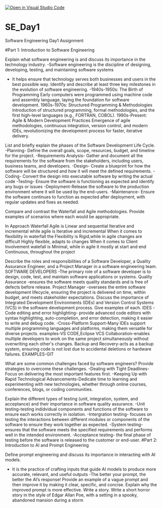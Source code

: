 [![Open in Visual Studio Code](https://classroom.github.com/assets/open-in-vscode-2e0aaae1b6195c2367325f4f02e2d04e9abb55f0b24a779b69b11b9e10269abc.svg)](https://classroom.github.com/online_ide?assignment_repo_id=18419535&assignment_repo_type=AssignmentRepo)
# SE_Day1
Software Engineering Day1 Assignment

#Part 1: Introduction to Software Engineering

Explain what software engineering is and discuss its importance in the technology industry.
-Software engineering is the discipline of designing, developing, testing, and maintaining software systems
- It helps ensure that technology serves both businesses and users in the best possible way.
Identify and describe at least three key milestones in the evolution of software engineering.
-1940s-1950s: The Birth of Programming
Early computers were programmed using machine code and assembly language, laying the foundation for software development.
1960s-1970s: Structured Programming & Methodologies
Introduction of structured programming, formal methodologies, and the first high-level languages (e.g., FORTRAN, COBOL).
1990s-Present: Agile & Modern Development Practices
Emergence of agile methodologies, continuous integration, version control, and modern IDEs, revolutionizing the development process for faster, iterative delivery.

List and briefly explain the phases of the Software Development Life Cycle.
-Planning- Define the overall goals, scope, resources, budget, and timeline for the project.
-Requirements Analysis- Gather and document all the requirements for the software from the stakeholders, including users, business teams, and developers.
-Design- Create a blueprint for how the software will be structured and how it will meet the defined requirements.
-Coding- Convert the design into executable software by writing the actual code
-Testing- Ensure the software is functioning as expected and identify any bugs or issues
-Deployment-Release the software to the production environment where it will be used by the end-users.
-Maintenance- Ensure the software continues to function as expected after deployment, with regular updates and fixes as needed.

Compare and contrast the Waterfall and Agile methodologies. Provide examples of scenarios where each would be appropriate.
	
In Approach	Waterfall	Agile is Linear and sequential	Iterative and incremental while agile is Iterative and incremental
When it comes to flexibility in waterfall the Flexibility is	Rigid,while in agile changes are difficult	Highly flexible, adapts to changes
When it comes to Client Involvement watefall is Minimal, while in agile it mostly at start and end	Continuous, throughout the project

Describe the roles and responsibilities of a Software Developer, a Quality Assurance Engineer, and a Project Manager in a software engineering team.
SOFTWARE DEVELOPERS
-The primary role of a software developer is to design, code, test, and maintain software applications or systems.
Quality Assurance
-ensures the software meets quality standards and is free of defects before release.
Project Manager
-oversees the entire software development lifecycle, ensuring the project is delivered on time, within budget, and meets stakeholder expectations.
Discuss the importance of Integrated Development Environments (IDEs) and Version Control Systems (VCS) in the software development process. Give examples of each.
IDES
-Code editing amd error highlighting- provide advanced code editors with syntax highlighting, auto-completion, and error detection, making it easier to write and debug code.
-Cross-Platform Support-Many IDEs support multiple programming languages and platforms, making them versatile for diverse projects.
examples-VS CODE,Eclipse
VCS
Collaboration-enables multiple developers to work on the same project simultaneously without overwriting each other's changes.
Backup and Recovery-acts as a backup system, ensuring code is not lost due to accidental deletions or hardware failures.
EXAMPLES-GIT

What are some common challenges faced by software engineers? Provide strategies to overcome these challenges.
-Dealing with Tight Deadlines-Focus on delivering the most important features first.
-Keeping Up with Rapid Technological Advancements-Dedicate time to learning and experimenting with new technologies, whether through online courses, conferences, blogs, or coding communities.

Explain the different types of testing (unit, integration, system, and acceptance) and their importance in software quality assurance.
-Unit testing-testing indidvidual components and functions of the software to ensure each works correctly in isolation.
-Intergration testing- focuses on testing the interactions between different modules or components of the software to ensure they work together as expected.
-System testing- ensures that the software meets the specified requirements and performs well in the intended environment.
-Acceptance testing- the final phase of testing before the software is released to the customer or end-user.
#Part 2: Introduction to AI and Prompt Engineering


Define prompt engineering and discuss its importance in interacting with AI models.
- It is the practice of crafting inputs that guide AI models to produce more accurate, relevant, and useful outputs
 -The better your prompt, the better the AI’s response!
Provide an example of a vague prompt and then improve it by making it clear, specific, and concise. Explain why the improved prompt is more effective.
Write a story.
Write a short horror story in the style of Edgar Allan Poe, with a setting in a spooky, abandoned mansion during a storm
